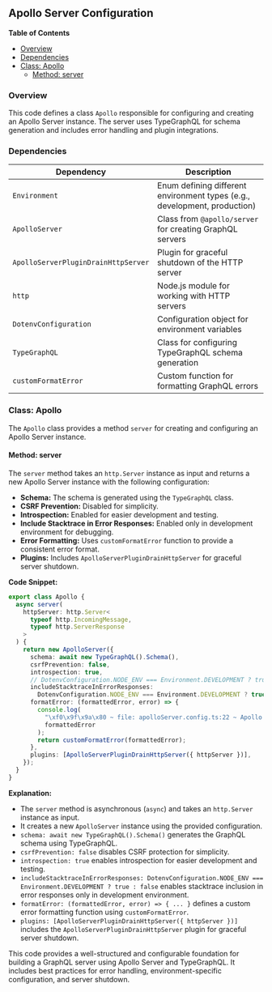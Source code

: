 ## Apollo Server Configuration 

**Table of Contents**

* [Overview](#overview)
* [Dependencies](#dependencies)
* [Class: Apollo](#class-apollo)
  * [Method: server](#method-server)
  

### Overview

This code defines a class `Apollo` responsible for configuring and creating an Apollo Server instance. The server uses TypeGraphQL for schema generation and includes error handling and plugin integrations.

### Dependencies

| Dependency | Description |
|---|---|
| `Environment` | Enum defining different environment types (e.g., development, production) |
| `ApolloServer` | Class from `@apollo/server` for creating GraphQL servers |
| `ApolloServerPluginDrainHttpServer` | Plugin for graceful shutdown of the HTTP server |
| `http` | Node.js module for working with HTTP servers |
| `DotenvConfiguration` | Configuration object for environment variables |
| `TypeGraphQL` | Class for configuring TypeGraphQL schema generation |
| `customFormatError` | Custom function for formatting GraphQL errors |

### Class: Apollo

The `Apollo` class provides a method `server` for creating and configuring an Apollo Server instance.

#### Method: server

The `server` method takes an `http.Server` instance as input and returns a new Apollo Server instance with the following configuration:

* **Schema:** The schema is generated using the `TypeGraphQL` class.
* **CSRF Prevention:** Disabled for simplicity.
* **Introspection:** Enabled for easier development and testing.
* **Include Stacktrace in Error Responses:** Enabled only in development environment for debugging.
* **Error Formatting:** Uses `customFormatError` function to provide a consistent error format.
* **Plugins:** Includes `ApolloServerPluginDrainHttpServer` for graceful server shutdown.

**Code Snippet:**

```typescript
export class Apollo {
  async server(
    httpServer: http.Server<
      typeof http.IncomingMessage,
      typeof http.ServerResponse
    >
  ) {
    return new ApolloServer({
      schema: await new TypeGraphQL().Schema(),
      csrfPrevention: false,
      introspection: true,
      // DotenvConfiguration.NODE_ENV === Environment.DEVELOPMENT ? true : false,
      includeStacktraceInErrorResponses:
        DotenvConfiguration.NODE_ENV === Environment.DEVELOPMENT ? true : false,
      formatError: (formattedError, error) => {
        console.log(
          "\xf0\x9f\x9a\x80 ~ file: apolloServer.config.ts:22 ~ Apollo ~ server ~ formattedError:",
          formattedError
        );
        return customFormatError(formattedError);
      },
      plugins: [ApolloServerPluginDrainHttpServer({ httpServer })],
    });
  }
}
```

**Explanation:**

* The `server` method is asynchronous (`async`) and takes an `http.Server` instance as input.
* It creates a new `ApolloServer` instance using the provided configuration.
* `schema: await new TypeGraphQL().Schema()` generates the GraphQL schema using TypeGraphQL.
* `csrfPrevention: false` disables CSRF protection for simplicity.
* `introspection: true` enables introspection for easier development and testing.
* `includeStacktraceInErrorResponses: DotenvConfiguration.NODE_ENV === Environment.DEVELOPMENT ? true : false` enables stacktrace inclusion in error responses only in development environment.
* `formatError: (formattedError, error) => { ... }` defines a custom error formatting function using `customFormatError`.
* `plugins: [ApolloServerPluginDrainHttpServer({ httpServer })]` includes the `ApolloServerPluginDrainHttpServer` plugin for graceful server shutdown.

This code provides a well-structured and configurable foundation for building a GraphQL server using Apollo Server and TypeGraphQL. It includes best practices for error handling, environment-specific configuration, and server shutdown. 
